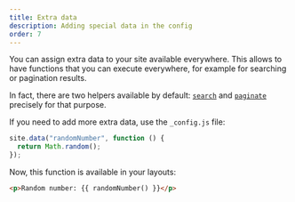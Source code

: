 ```yaml
---
title: Extra data
description: Adding special data in the config
order: 7
---
```


You can assign extra data to your site available everywhere. This allows to have
functions that you can execute everywhere, for example for searching or
pagination results.

In fact, there are two helpers available by default:
[`search`](../core/searching.md) and
[`paginate`](../core/pagination.md) precisely for that purpose.

If you need to add more extra data, use the `_config.js` file:

```js
site.data("randomNumber", function () {
  return Math.random();
});
```

Now, this function is available in your layouts:

```html
<p>Random number: {{ randomNumber() }}</p>
```
